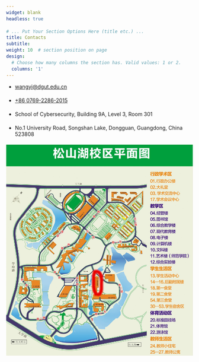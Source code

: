 ```yaml
---
widget: blank
headless: true

# ... Put Your Section Options Here (title etc.) ...
title: Contacts
subtitle:
weight: 10  # section position on page
design:
  # Choose how many columns the section has. Valid values: 1 or 2.
  columns: '1'
---
```


<section id="contact" class="home-section wg-contact">
    <div class="home-section-bg"></div>
    <div class="container">
        <div class="row justify-content-center">
            <div class="col-12">
                <ul class="fa-ul">
                    <li style="margin-bottom: 20px;">
                        <i class="fa-li fas fa-envelope fa-2x" aria-hidden="true"></i>
                        <span id="person-email">
                            <a href="mailto:wangyi@dgut.edu.cn">wangyi@dgut.edu.cn</a>
                        </span>
                    </li>
                    <li style="margin-bottom: 20px;">
                        <i class="fa-li fas fa-phone fa-2x" aria-hidden="true"></i>
                        <span id="person-telephone">
                            <a href="tel:+86%200769-2286-2015">+86 0769-2286-2015</a>
                        </span>
                    </li>
                    <li style="margin-bottom: 20px;">
                        <i class="fa-li fas fa-compass fa-2x" aria-hidden="true"></i>
                        <span>School of Cybersecurity, Building 9A, Level 3, Room 301</span>
                    </li>
                    <li style="margin-bottom: 20px;">
                        <i class="fa-li fas fa-map-marker fa-2x" aria-hidden="true"></i>
                        <span id="person-address">No.1 University Road, Songshan Lake, Dongguan, Guangdong, China 523808</span>
                    </li>
                </ul>
            </div>
            <div style="margin-top=30px;">
                <img src="map.jpg">
            </div>
        </div>
    </div>
</section> 